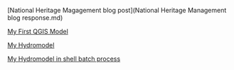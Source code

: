 [National Heritage Magagement blog post](National Heritage Management blog response.md)

[My First QGIS Model](qgisModel.md)

[My Hydromodel](Hydromodel.md)

[My Hydromodel in shell batch process](lab4.md)
